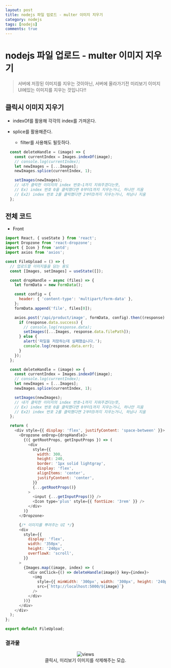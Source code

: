 ```yaml
---
layout: post
title: nodejs 파일 업로드 - multer 이미지 지우기 
category: nodejs
tags: [nodejs]
comments: true
---
```


# nodejs 파일 업로드 - multer 이미지 지우기 

> 서버에 저장된 이미지를 지우는 것이아닌, 서버에 올라가기전 미리보기 이미지 UI에있는 이미지를 지우는 것입니다!!

## 클릭시 이미지 지우기

- indexOf를 활용해 각각의 index를 가져온다.

- splice를 활용해준다.
  - filter를 사용해도 될듯하다.

```javascript
  const deleteHandle = (image) => {
    const currentIndex = Images.indexOf(image);
    // console.log(currentIndex);
    let newImages = [...Images];
    newImages.splice(currentIndex, 1);

    setImages(newImages); 
    // 내가 클릭한 이미지의 index 번호~1까지 지워주겠다는뜻,
    // Ex) index 번호 0을 클릭했다면 0부터1까지 지우는거니, 하나만 지움
    // Ex2) index 번호 2를 클릭했다면 2부터3까지 지우는거니, 하남나 지움
  };
```
## 전체 코드
- Front

```javascript
import React, { useState } from 'react';
import Dropzone from 'react-dropzone';
import { Icon } from 'antd';
import axios from 'axios';

const FileUpload = () => {
  // 업로드할 이미지들을 담는 용도
  const [Images, setImages] = useState([]);

  const dropHandle = async (files) => {
    let formData = new FormData();

    const config = {
      header: { 'content-type': 'multipart/form-data' },
    };
    formData.append('file', files[0]);

    axios.post('/api/product/image', formData, config).then((response) => {
      if (response.data.success) {
        // console.log(response.data);
        setImages([...Images, response.data.filePath]);
      } else {
        alert('파일을 저장하는데 실패했습니다.');
        console.log(response.data.err);
      }
    });
  };

  const deleteHandle = (image) => {
    const currentIndex = Images.indexOf(image);
    // console.log(currentIndex);
    let newImages = [...Images];
    newImages.splice(currentIndex, 1);

    setImages(newImages); 
    // 내가 클릭한 이미지의 index 번호~1까지 지워주겠다는뜻,
    // Ex) index 번호 0을 클릭했다면 0부터1까지 지우는거니, 하나만 지움
    // Ex2) index 번호 2를 클릭했다면 2부터3까지 지우는거니, 하남나 지움
  };

  return (
    <div style={{ display: 'flex', justifyContent: 'space-between' }}>
      <Dropzone onDrop={dropHandle}>
        {({ getRootProps, getInputProps }) => (
          <div
            style={{
              width: 300,
              height: 240,
              border: '1px solid lightgray',
              display: 'flex',
              alignItems: 'center',
              justifyContent: 'center',
            }}
            {...getRootProps()}
          >
            <input {...getInputProps()} />
            <Icon type='plus' style={{ fontSize: '3rem' }} />
          </div>
        )}
      </Dropzone>

      {/* 이미지를 뿌려주는 UI */}
      <div
        style={{
          display: 'flex',
          width: '350px',
          height: '240px',
          overflowX: 'scroll',
        }}
      >
        {Images.map((image, index) => (
          <div onClick={() => deleteHandle(image)} key={index}>
            <img
              style={{ minWidth: '300px', width: '300px', height: '240px' }}
              src={`http://localhost:5000/${image}`}
            />
          </div>
        ))}
      </div>
    </div>
  );
};

export default FileUpload;
```

### 결과물
<center>
 <figure>
<img src="https://media.vlpt.us/images/wndtlr1024/post/968561e9-5ab7-4eac-883b-55ff6e20e5e6/GIF%202020-07-23%20%EC%98%A4%ED%9B%84%209-35-05.gif" alt="views" />
 <figcaption>클릭시, 미리보기 이미지를 삭제해주는 모습.</figcaption>
 </figure>
 </center>